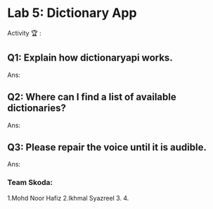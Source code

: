 # Lab 5: Dictionary App

Activity 🏆 :
## Q1: Explain how dictionaryapi works.
Ans:

## Q2: Where can I find a list of available dictionaries?
Ans:

## Q3: Please repair the voice until it is audible.
Ans:




### Team Skoda:
1.Mohd Noor Hafiz
2.Ikhmal Syazreel
3.
4.
